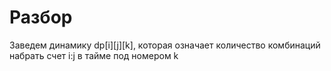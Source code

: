 # Разбор

Заведем динамику dp[i][j][k], которая означает количество комбинаций набрать счет i:j в тайме под номером k
